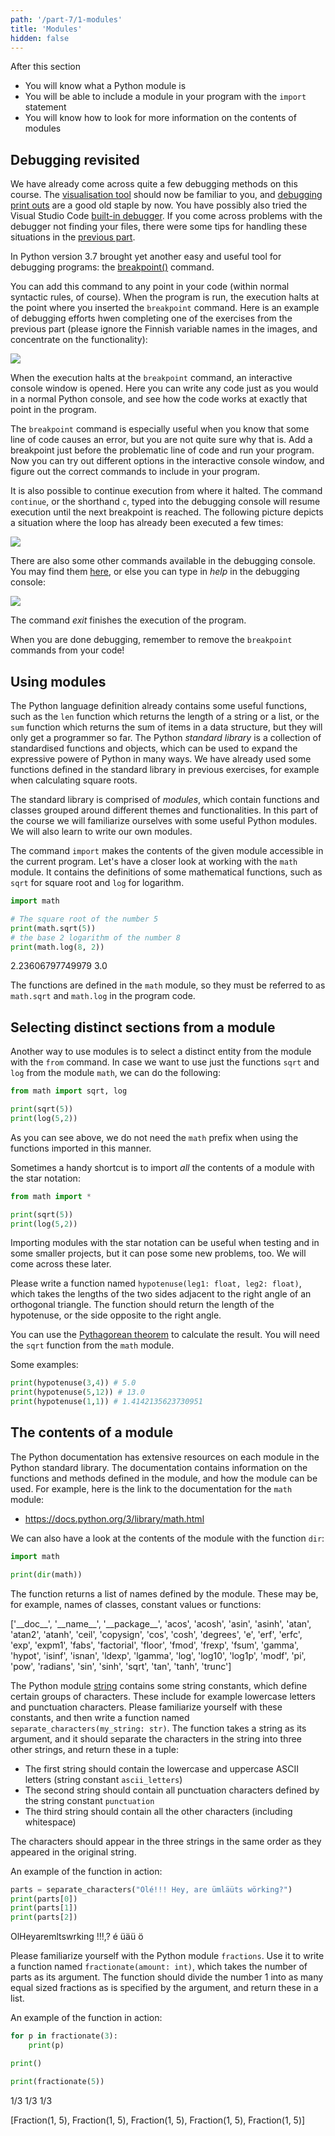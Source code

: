 ```yaml
---
path: '/part-7/1-modules'
title: 'Modules'
hidden: false
---
```


<text-box variant='learningObjectives' name="Learning objectives">

After this section

- You will know what a Python module is
- You will be able to include a module in your program with the `import` statement
- You will know how to look for more information on the contents of modules

</text-box>

## Debugging revisited

We have already come across quite a few debugging methods on this course. The [visualisation tool](http://www.pythontutor.com/visualize.html#mode=edit) should now be familiar to you, and [debugging print outs](/part-2/1-programming-terminology#debugging) are a good old staple by now. You have possibly also tried the Visual Studio Code [built-in debugger](/part-4/1-vscode#the-built-in-debugger). If you come across problems with the debugger not finding your files, there were some tips for handling these situations in the [previous part](/part-6/1-reading-files#debugging-code-which-handles-files).

In Python version 3.7 brought yet another easy and useful tool for debugging programs: the [breakpoint()](https://docs.python.org/3/library/functions.html?highlight=breakpoint#breakpoint) command.

You can add this command to any point in your code (within normal syntactic rules, of course). When the program is run, the execution halts at the point where you inserted the `breakpoint` command. Here is an example of debugging efforts hwen completing one of the exercises from the previous part (please ignore the Finnish variable names in the images, and concentrate on the functionality):

<img src="7_1_1.png">

When the execution halts at the `breakpoint` command, an interactive console window is opened. Here you can write any code just as you would in a normal Python console, and see how the code works at exactly that point in the program.

The `breakpoint` command is especially useful when you know that some line of code causes an error, but you are not quite sure why that is. Add a breakpoint just before the problematic line of code and run your program. Now you can try out different options in the interactive console window, and figure out the correct commands to include in your program.

It is also possible to continue execution from where it halted. The command `continue`, or the shorthand `c`, typed into the debugging console will resume execution until the next breakpoint is reached. The following picture depicts a situation where the loop has already been executed a few times:

<img src="7_1_2.png">

There are also some other commands available in the debugging console. You may find them [here](https://docs.python.org/3/library/pdb.html#debugger-commands), or else you can type in _help_ in the debugging console:

<img src="7_1_3.png">

The command _exit_ finishes the execution of the program.

When you are done debugging, remember to remove the `breakpoint` commands from your code!

## Using modules

The Python language definition already contains some useful functions, such as the `len` function which returns the length of a string or a list, or the `sum` function which returns the sum of items in a data structure, but they will only get a programmer so far. The Python _standard library_ is a collection of standardised functions and objects, which can be used to expand the expressive powere of Python in many ways. We have already used some functions defined in the standard library in previous exercises, for example when calculating square roots.

The standard library is comprised of _modules_, which contain functions and classes grouped around different themes and functionalities. In this part of the course we will familiarize ourselves with some useful Python modules. We will also learn to write our own modules.

The command `import` makes the contents of the given module accessible in the current program. Let's have a closer look at working with the `math` module. It contains the definitions of some mathematical functions, such as `sqrt` for square root and `log` for logarithm.


```python
import math

# The square root of the number 5
print(math.sqrt(5))
# the base 2 logarithm of the number 8
print(math.log(8, 2))
```

<sample-output>

2.23606797749979
3.0

</sample-output>

The functions are defined in the `math` module, so they must be referred to as `math.sqrt` and `math.log` in the program code.

## Selecting distinct sections from a module 

Another way to use modules is to select a distinct entity from the module with the `from` command. In case we want to use just the functions `sqrt` and `log` from the module `math`, we can do the following:

```python
from math import sqrt, log

print(sqrt(5))
print(log(5,2))
```

As you can see above, we do not need the `math` prefix when using the functions imported in this manner.

Sometimes a handy shortcut is to import _all_ the contents of a module with the star notation:

```python
from math import *

print(sqrt(5))
print(log(5,2))
```

Importing modules with the star notation can be useful when testing and in some smaller projects, but it can pose some new problems, too. We will come across these later.

<programming-exercise name='Hypotenuse' tmcname='part07-01_hypotenuse'>

Please write a function named `hypotenuse(leg1: float, leg2: float)`, which takes the lengths of the two sides adjacent to the right angle of an orthogonal triangle. The function should return the length of the hypotenuse, or the side opposite to the right angle.

You can use the [Pythagorean theorem](https://en.wikipedia.org/wiki/Pythagorean_theorem) to calculate the result. You will need the `sqrt` function from the `math` module.

Some examples:

```python
print(hypotenuse(3,4)) # 5.0
print(hypotenuse(5,12)) # 13.0
print(hypotenuse(1,1)) # 1.4142135623730951
```

</programming-exercise>

## The contents of a module

The Python documentation has extensive resources on each module in the Python standard library. The documentation contains information on the functions and methods defined in the module, and how the module can be used. For example, here is the link to the documentation for the `math` module:

* https://docs.python.org/3/library/math.html

We can also have a look at the contents of the module with the function `dir`:

```python
import math

print(dir(math))
```

The function returns a list of names defined by the module. These may be, for example, names of classes, constant values or functions:

<sample-output>

['\_\_doc\_\_', '\_\_name\_\_', '\_\_package\_\_', 'acos', 'acosh', 'asin', 'asinh', 'atan', 'atan2', 'atanh', 'ceil', 'copysign', 'cos', 'cosh', 'degrees', 'e', 'erf', 'erfc', 'exp', 'expm1', 'fabs', 'factorial', 'floor', 'fmod', 'frexp', 'fsum', 'gamma', 'hypot', 'isinf', 'isnan', 'ldexp', 'lgamma', 'log', 'log10', 'log1p', 'modf', 'pi', 'pow', 'radians', 'sin', 'sinh', 'sqrt', 'tan', 'tanh', 'trunc']

</sample-output>

<programming-exercise name='Special characters' tmcname='part07-02_special_characters'>

The Python module [string](https://docs.python.org/3/library/string.html) contains some string constants, which define certain groups of characters. These include for example lowercase letters and punctuation characters. Please familiarize yourself with these constants, and then write a function named `separate_characters(my_string: str)`. The function takes a string as its argument, and it should separate the characters in the string into three other strings, and return these in a tuple:

* The first string should contain the lowercase and uppercase ASCII letters (string constant `ascii_letters`)
* The second string should contain all punctuation characters defined by the string constant `punctuation`
* The third string should contain all the other characters (including whitespace)

The characters should appear in the three strings in the same order as they appeared in the original string.

An example of the function in action:

```python
parts = separate_characters("Olé!!! Hey, are ümläüts wörking?")
print(parts[0])
print(parts[1])
print(parts[2])
```

<sample-output>

OlHeyaremltswrking
!!!,?
é  üäü ö 

</sample-output>

</programming-exercise>

<programming-exercise name='Fractions' tmcname='part07-03_fractions'>

Please familiarize yourself with the Python module `fractions`. Use it to write a function named `fractionate(amount: int)`, which takes the number of parts as its argument. The function should divide the number 1 into as many equal sized fractions as is specified by the argument, and return these in a list.

An example of the function in action:

```python
for p in fractionate(3):
    print(p)

print()

print(fractionate(5))
```

<sample-output>

1/3
1/3
1/3

[Fraction(1, 5), Fraction(1, 5), Fraction(1, 5), Fraction(1, 5), Fraction(1, 5)]

</sample-output>

</programming-exercise>

<!---
<quiz id="94c034a1-3183-5682-acb0-7f126d26ba07"></quiz>
-->
